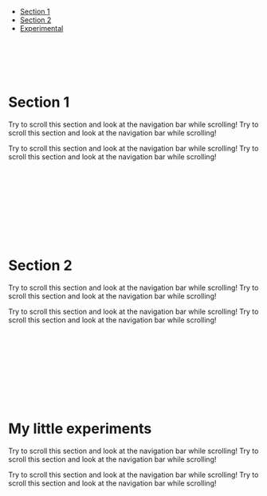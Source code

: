 <html>
<head>
	<meta charset="utf-8">
	<meta name="viewport" content="width=device-width, initial-scale=1">
	<title>
		Homepage
	</title>
	<link rel="stylesheet" href="https://maxcdn.bootstrapcdn.com/bootstrap/4.4.1/css/bootstrap.min.css">
	<script src="https://ajax.googleapis.com/ajax/libs/jquery/3.5.1/jquery.min.js"></script>
 	<script src="https://cdnjs.cloudflare.com/ajax/libs/popper.js/1.16.0/umd/popper.min.js"></script>
  	<script src="https://maxcdn.bootstrapcdn.com/bootstrap/4.4.1/js/bootstrap.min.js"></script>
</head>
<body data-spy="scroll" data-target=".navbar" data-offset="0">

<nav class="navbar navbar-expand-sm bg-dark navbar-dark fixed-top">  
  <ul class="navbar-nav">
    <li class="nav-item">
      <a class="nav-link" href="#section1">Section 1</a>
    </li>
    <li class="nav-item">
      <a class="nav-link" href="#section2">Section 2</a>
    </li>
    <li class="nav-item">
      <a class="nav-link" href="\experimental">Experimental</a>
    </li>
    <!-- <li class="nav-item dropdown">
      <a class="nav-link dropdown-toggle" href="#" id="navbardrop" data-toggle="dropdown">
        Section 4
      </a>
      <div class="dropdown-menu">
        <a class="dropdown-item" href="#section41">Link 1</a>
        <a class="dropdown-item" href="#section42">Link 2</a>
      </div> -->
    </li>
  </ul>
</nav>

<div id="section1" class="container-fluid bg-success" style="padding-top:70px;padding-bottom:70px">
  <h1>Section 1</h1>
  <p>Try to scroll this section and look at the navigation bar while scrolling! Try to scroll this section and look at the navigation bar while scrolling!</p>
  <p>Try to scroll this section and look at the navigation bar while scrolling! Try to scroll this section and look at the navigation bar while scrolling!</p>
</div>
<div id="section2" class="container-fluid bg-warning" style="padding-top:70px;padding-bottom:70px">
  <h1>Section 2</h1>
  <p>Try to scroll this section and look at the navigation bar while scrolling! Try to scroll this section and look at the navigation bar while scrolling!</p>
  <p>Try to scroll this section and look at the navigation bar while scrolling! Try to scroll this section and look at the navigation bar while scrolling!</p>
</div>
<div id="experimental" class="container-fluid bg-secondary" style="padding-top:70px;padding-bottom:70px">
  <h1>My little experiments</h1>
  <p>Try to scroll this section and look at the navigation bar while scrolling! Try to scroll this section and look at the navigation bar while scrolling!</p>
  <p>Try to scroll this section and look at the navigation bar while scrolling! Try to scroll this section and look at the navigation bar while scrolling!</p>
</div>
<!-- <div id="section41" class="container-fluid bg-danger" style="padding-top:70px;padding-bottom:70px">
  <h1>Section 4 Submenu 1</h1>
  <p>Try to scroll this section and look at the navigation bar while scrolling! Try to scroll this section and look at the navigation bar while scrolling!</p>
  <p>Try to scroll this section and look at the navigation bar while scrolling! Try to scroll this section and look at the navigation bar while scrolling!</p>
</div>
<div id="section42" class="container-fluid bg-info" style="padding-top:70px;padding-bottom:70px">
  <h1>Section 4 Submenu 2</h1>
  <p>Try to scroll this section and look at the navigation bar while scrolling! Try to scroll this section and look at the navigation bar while scrolling!</p>
  <p>Try to scroll this section and look at the navigation bar while scrolling! Try to scroll this section and look at the navigation bar while scrolling!</p> -->
</div>

</body>
</html>
